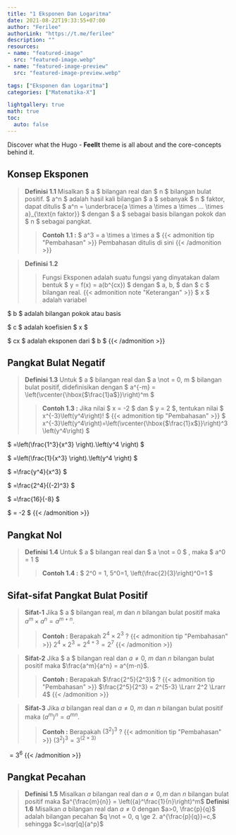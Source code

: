 ```yaml
---
title: "1 Eksponen Dan Logaritma"
date: 2021-08-22T19:33:55+07:00
author: "Ferilee"
authorLink: "https://t.me/ferilee"
description: ""
resources:
- name: "featured-image"
  src: "featured-image.webp"
- name: "featured-image-preview"
  src: "featured-image-preview.webp"

tags: ["Eksponen dan Logaritma"]
categories: ["Matematika-X"]

lightgallery: true
math: true
toc:
  auto: false
---
```


Discover what the Hugo - **FeelIt** theme is all about and the core-concepts behind it.

<!--more-->

## Konsep Eksponen
> **Definisi 1.1** Misalkan $ a $ bilangan real dan $ n $ bilangan bulat positif. $ a^n $ adalah hasil kali bilangan $ a $ sebanyak $ n $ faktor, dapat ditulis $ a^n = \underbrace{a \times a \times a \times ... \times a}_{\text{n faktor}} $ dengan $ a $ sebagai basis bilangan pokok dan $ n $ sebagai pangkat.
>> **Contoh 1.1 :** $ a^3 = a \times a \times a $
{{< admonition tip "Pembahasan" >}}
Pembahasan ditulis di sini
{{< /admonition >}}

> **Definisi 1.2**
>> Fungsi Eksponen adalah suatu fungsi yang dinyatakan dalam bentuk $ y = f(x) = a(b^{cx}) $ dengan $ a, b, $ dan $ c $ bilangan real.
{{< admonition note "Keterangan" >}}
$ x $ adalah variabel

$ b $ adalah bilangan pokok atau basis

$ c $ adalah koefisien $ x $

$ cx $ adalah eksponen dari $ b $
{{< /admonition >}}

## Pangkat Bulat Negatif
> **Definisi 1.3** Untuk $ a $ bilangan real dan $ a \not = 0, m $ bilangan bulat positif, didefinisikan dengan $ a^{-m} = \left(\vcenter{\hbox{$\frac{1}a$}}\right)^m $
>> **Contoh 1.3 :** Jika nilai $ x = -2 $ dan $ y = 2 $, tentukan nilai $ x^{-3}\left(y^4\right)! $
{{< admonition tip "Pembahasan" >}}
$ x^{-3}\left(y^4\right)=\left(\vcenter{\hbox{$\frac{1}x$}}\right)^3\left(y^4\right) $

$ =\left(\frac{1^3}{x^3} \right).\left(y^4 \right) $

$ =\left(\frac{1}{x^3} \right).\left(y^4 \right) $

$ =\frac{y^4}{x^3} $

$ =\frac{2^4}{(-2)^3} $

$ =\frac{16}{-8} $

$ = -2 $
{{< /admonition >}}

## Pangkat Nol
> **Definisi 1.4** Untuk $ a $ bilangan real dan $ a \not = 0 $ , maka $ a^0 = 1 $
>> **Contoh 1.4 :** $ 2^0 = 1, 5^0=1, \left(\frac{2}{3}\right)^0=1 $

## Sifat-sifat Pangkat Bulat Positif
> **Sifat-1** Jika $ a $ bilangan real, $m$ dan $n$ bilangan bulat positif maka $a^m \times a^n = a^{m+n}$.
>> **Contoh :** Berapakah $2^4 \times 2^3$ ?
{{< admonition tip "Pembahasan" >}}
$2^4 \times 2^3 = 2^{4+3} = 2^7$
{{< /admonition >}}

> **Sifat-2** Jika $ a $ bilangan real dan $a \not = 0$, $m$ dan $n$ bilangan bulat positif maka $\frac{a^m}{a^n} = a^{m-n}$.
>> **Contoh :** Berapakah $\frac{2^5}{2^3}$ ?
{{< admonition tip "Pembahasan" >}}
$\frac{2^5}{2^3} = 2^{5-3} \Lrarr 2^2 \Lrarr 4$
{{< /admonition >}}

> **Sifat-3** Jika $a$ bilangan real dan $a \not = 0$, $m$ dan $n$ bilangan bulat positif maka $\left(a^m \right)^n = a^{mn}$.
>> **Contoh :** Berapakah $\left(3^2 \right)^3$ ?
{{< admonition tip "Pembahasan" >}}
$\left(3^2 \right)^3=3^{(2 \times 3)}$

$=3^6$
{{< /admonition >}}

## Pangkat Pecahan
> **Definisi 1.5** Misalkan $a$ bilangan real dan $a \not = 0, m$ dan $n$ bilangan bulat positif maka $a^{\frac{m}{n}} = \left({a}^\frac{1}{n}\right)^m$
> **Definisi 1.6** Misalkan $a$ bilangan real dan $a \not = 0$ dengan $a>0, \frac{p}{q}$ adalah bilangan pecahan $q \not = 0, q \ge 2. a^{\frac{p}{q}}=c,$ sehingga $c=\sqr[q]{a^p}$




<!--- Placeholder
> **Title** description.
>> **Example**
{{< admonition tip "Pembahasan" >}}
Pembahasan ditulis di sini
{{< /admonition >}}
-->
